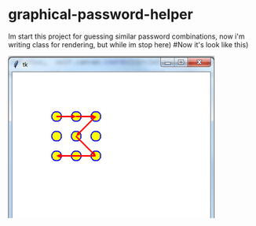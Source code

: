# graphical-password-helper
Im start this project for guessing similar password combinations, now i'm writing class for rendering, but while im stop here)
#Now it's look like this)

![image](_git_images/window.png)
